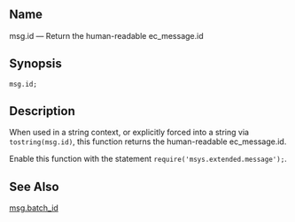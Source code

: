 <a name="lua.ref.msg.id"></a>
## Name

msg.id — Return the human-readable ec_message.id

<a name="idp16619408"></a>
## Synopsis

`msg.id;`

<a name="idp16621648"></a>
## Description

When used in a string context, or explicitly forced into a string via `tostring(msg.id)`, this function returns the human-readable ec_message.id.

Enable this function with the statement `require('msys.extended.message');`.

<a name="idp16624976"></a>
## See Also

[msg.batch_id](lua.ref.msg.batch_id.php "msg.batch_id")
